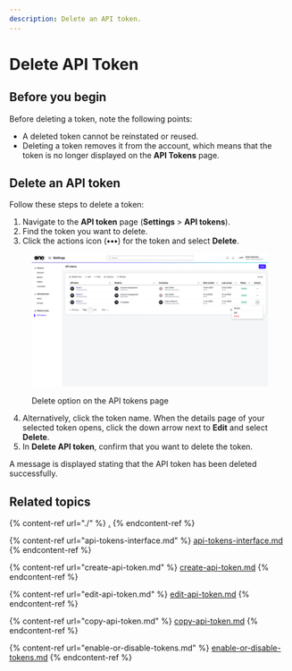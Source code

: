 ```yaml
---
description: Delete an API token.
---
```


# Delete API Token

## Before you begin

Before deleting a token, note the following points:

* A deleted token cannot be reinstated or reused.&#x20;
* Deleting a token removes it from the account, which means that the token is no longer displayed on the **API Tokens** page.&#x20;

## Delete an API token

Follow these steps to delete a token:

1. Navigate to the **API token** page (**Settings** > **API tokens**).
2. Find the token you want to delete.
3. Click the actions icon (**•••**) for the token and select **Delete**.&#x20;

<figure><img src="../../../.gitbook/assets/image (424).png" alt=""><figcaption><p>Delete option on the API tokens page</p></figcaption></figure>

4. Alternatively, click the token name. When the details page of your selected token opens, click the down arrow next to **Edit** and select **Delete**.
5. In **Delete API token**, confirm that you want to delete the token.&#x20;

A message is displayed stating that the API token has been deleted successfully.&#x20;

## Related topics

{% content-ref url="./" %}
[.](./)
{% endcontent-ref %}

{% content-ref url="api-tokens-interface.md" %}
[api-tokens-interface.md](api-tokens-interface.md)
{% endcontent-ref %}

{% content-ref url="create-api-token.md" %}
[create-api-token.md](create-api-token.md)
{% endcontent-ref %}

{% content-ref url="edit-api-token.md" %}
[edit-api-token.md](edit-api-token.md)
{% endcontent-ref %}

{% content-ref url="copy-api-token.md" %}
[copy-api-token.md](copy-api-token.md)
{% endcontent-ref %}

{% content-ref url="enable-or-disable-tokens.md" %}
[enable-or-disable-tokens.md](enable-or-disable-tokens.md)
{% endcontent-ref %}
